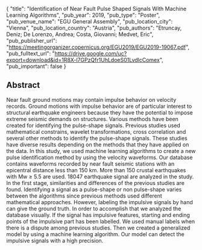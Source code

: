 {
  "title": "Identification of Near Fault Pulse Shaped Signals With Machine Learning Algorithms",
  "pub_year": 2019,
  "pub_type": "Poster",
  "pub_venue_name": "EGU General Assembly",
  "pub_location_city": "Vienna",
  "pub_location_country": "Austria",
  "pub_authors": "Etruncay, Deniz; De Lorenzo, Andrea; Costa, Giovanni; Medvet, Eric",
  "pub_publisher_url": "https://meetingorganizer.copernicus.org/EGU2019/EGU2019-19067.pdf",
  "pub_fulltext_url": "https://drive.google.com/uc?export=download&id=1R8X-l7GPzQfr1UhLdoeS01LvdlcComex",
  "pub_important": false
}

## Abstract
Near fault ground motions may contain impulse behavior on velocity records. Ground motions with impulse behavior are of particular interest to structural earthquake engineers because they have the potential to impose extreme seismic demands on structures. Various methods have been created for identifying the pulse-shape signals. Previous studies used mathematical constrains, wavelet transformations, cross correlation and several other methods to identify the pulse-shape signals. These studies have diverse results depending on the methods that they have applied on the data. In this study, we used machine learning algorithms to create a new pulse identification method by using the velocity waveforms. Our database contains waveforms recorded by near fault seismic stations with an epicentral distance less than 150 km. More than 150 crustal earthquakes with Mw ≥ 5.5 are used. 18047 earthquake signal are analyzed in the study. In the first stage, similarities and differences of the previous studies are found. Identifying a signal as a pulse-shape or non pulse-shape varies between the algorithms since previous methods used different mathematical approaches. However, labeling the impulsive signals by hand can give the ground truth. In order to accomplish that we analyzed the database visually. If the signal has impulsive features, starting and ending points of the impulsive part has been labelled. We used manual labels when there is a dispute among previous studies. Then we created a generalized model by using a machine learning algorithm. Our model can detect the impulsive signals with a high precision.
